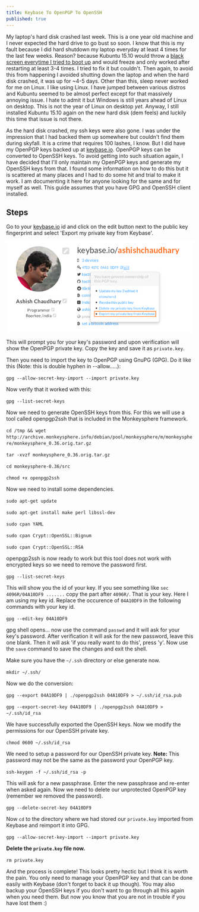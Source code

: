 ```yaml
---
title: Keybase To OpenPGP To OpenSSH
published: true
---
```


My laptop's hard disk crashed last week. This is a one year old machine and I never expected the hard drive to go bust so soon. I know that this is my fault because I did hard shutdown my laptop everyday at least 4 times for the last few weeks. Reason? because Kubuntu 15.10 would throw a [black screen everytime I tried to boot up](https://bugs.launchpad.net/sddm-kcm/+bug/1454004) and would freeze and only worked after restarting at least 3-4 times. I tried to fix it but couldn't. Then again, to avoid this from happening I avoided shutting down the laptop and when the hard disk crashed, it was up for ~4-5 days. Other than this, sleep never worked for me on Linux. I like using Linux. I have jumped between various distros and Kubuntu seemed to be almost perfect except for that massively annoying issue. I hate to admit it but Windows is still years ahead of Linux on desktop. This is not the year of Linux on desktop _yet_. Anyway, I still installed Kubuntu 15.10 again on the new hard disk (dem feels) and luckily this time that issue is not there.

As the hard disk crashed, my ssh keys were also gone. I was under the impression that I had backed them up somewhere but couldn't find them during skyfall. It is a crime that requires 100 lashes, I know. But I did have my OpenPGP keys backed up at [keybase.io](https://keybase.io/ashishchaudhary). OpenPGP keys can be converted to OpenSSH keys. To avoid getting into such situation again, I have decided that I'll only maintain my OpenPGP keys and generate my OpenSSH keys from that. I found some information on how to do this but it is scattered at many places and I had to do some hit and trial to make it work. I am documenting it here for anyone looking for the same and for myself as well. This guide assumes that you have GPG and OpenSSH client installed.

## Steps

Go to your [keybase.io](https://keybase.io) id and click on the edit button next to the public key fingerprint and select 'Export my private key from Keybase'.

<a href="/images/posts/private_export.png" data-lightbox="hack_architecture" data-title="Export your private key">![Export your private key](/images/posts/private_export.png)</a>

This will prompt you for your key's password and upon verification will show the OpenPGP private key. Copy the key and save it as `private.key`.

Then you need to import the key to OpenPGP using GnuPG (GPG). Do it like this (Note: this is double hyphen in --allow.....):

`gpg --allow-secret-key-import --import private.key`


Now verify that it worked with this:

`gpg --list-secret-keys`

Now we need to generate OpenSSH keys from this. For this we will use a tool called openpgp2ssh that is included in the Monkeysphere framework.

`cd /tmp && wget http://archive.monkeysphere.info/debian/pool/monkeysphere/m/monkeysphere/monkeysphere_0.36.orig.tar.gz`

`tar -xvzf monkeysphere_0.36.orig.tar.gz`

`cd monkeysphere-0.36/src`

`chmod +x openpgp2ssh`

Now we need to install some dependencies.

`sudo apt-get update`

`sudo apt-get install make perl libssl-dev`

`sudo cpan YAML`

`sudo cpan Crypt::OpenSSL::Bignum`

`sudo cpan Crypt::OpenSSL::RSA`

openpgp2ssh is now ready to work but this tool does not work with encrypted keys so we need to remove the password first.

`gpg --list-secret-keys`

This will show you the id of your key. If you see something like `sec   4096R/04A10DF9 .......` copy the part after `4096R/`. That is your key. Here I am using my key id. Replace the occurence of `04A10DF9` in the following commands with your key id.

`gpg --edit-key 04A10DF9`

gpg shell opens... now use the command `passwd` and it will ask for your key's password. After verification it will ask for the new password, leave this one blank. Then it will ask 'if you really want to do this', press 'y'. Now use the `save` command to save the changes and exit the shell.

Make sure you have the `~/.ssh` directory or else generate now.

`mkdir ~/.ssh/`

Now we do the conversion:

`gpg --export 04A10DF9 | ./openpgp2ssh 04A10DF9 > ~/.ssh/id_rsa.pub`

`gpg --export-secret-key 04A10DF9 | ./openpgp2ssh 04A10DF9 > ~/.ssh/id_rsa`

We have successfully exported the OpenSSH keys. Now we modify the permissions for our OpenSSH private key.

`chmod 0600 ~/.ssh/id_rsa`

We need to setup a password for our OpenSSH private key. **Note:** This password may not be the same as the password your OpenPGP key.

`ssh-keygen -f ~/.ssh/id_rsa -p`

This will ask for a new passphrase. Enter the new passphrase and re-enter when asked again. Now we need to delete our unprotected OpenPGP key (remember we removed the password).

`gpg --delete-secret-key 04A10DF9`

Now `cd` to the directory where we had stored our `private.key` imported from Keybase and reimport it into GPG.

`gpg --allow-secret-key-import --import private.key`

**Delete the `private.key` file now.**

`rm private.key`

And the process is complete! This looks pretty hectic but I think it is worth the pain. You only need to manage your OpenPGP key and that can be done easily with Keybase (don't forget to back it up though). You may also backup your OpenSSH keys if you don't want to go through all this again when you need them. But now you know that you are not in trouble if you have lost them :)
